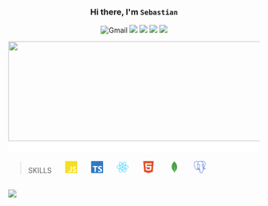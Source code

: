 
### <h3 align="center">Hi there, I'm `Sebastian`</h3>
<div align="center">

![Gmail](https://img.shields.io/badge/learning-blue?style=for-the-badge)
![](https://img.shields.io/badge/fun-blueviolet?style=for-the-badge)
![](https://img.shields.io/badge/stuff-yellow?style=for-the-badge)
![](https://img.shields.io/badge/every-red?style=for-the-badge)
![](https://img.shields.io/badge/day-green?style=for-the-badge)

</div>

<img width="1000px" height="200px" src=doggy.svg>
<img width="1000px" height="20px" src="assets/anim.svg">

> SKILLS  &nbsp;  &nbsp;  &nbsp;   <img width="24px" src="assets/js.svg"> &nbsp;  &nbsp;  &nbsp; <img width="24px" src="assets/ts.svg">
> &nbsp;  &nbsp;  &nbsp; <img width="24px" src="assets/react.svg"> &nbsp;  &nbsp;  &nbsp; <img width="24px" src="assets/html.svg">
&nbsp;  &nbsp;  &nbsp; <img width="24px" src="assets/mongo.svg"> &nbsp;  &nbsp;  &nbsp; <img width="24px" src="assets/sql.svg">  
##
![](https://img.shields.io/github/languages/top/besthost86/MERN_demo?color=yell&logo=javascript)

